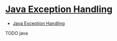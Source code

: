 # [Java Exception Handling](http://tutorials.jenkov.com/java-exception-handling/index.html)

- [Java Exception Handling](#java-exception-handling)










TODO java